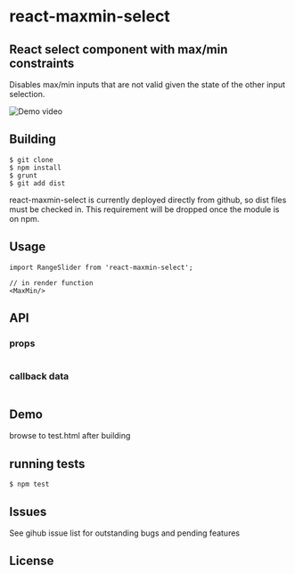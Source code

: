 # react-maxmin-select

## React select component with max/min constraints

Disables max/min inputs that are not valid given the state of the other input selection.

![Demo video](/assets/demo.gif?raw=true)

## Building 

```
$ git clone
$ npm install
$ grunt 
$ git add dist
```

react-maxmin-select is currently deployed directly from github, so dist files must be checked in. This requirement
will be dropped once the module is on npm.

## Usage

```
import RangeSlider from 'react-maxmin-select';

// in render function
<MaxMin/>
```

## API

### props

```
```

### callback data

```
```

## Demo

browse to test.html after building

## running tests

```
$ npm test
```

## Issues

See gihub issue list for outstanding bugs and pending features

## License
